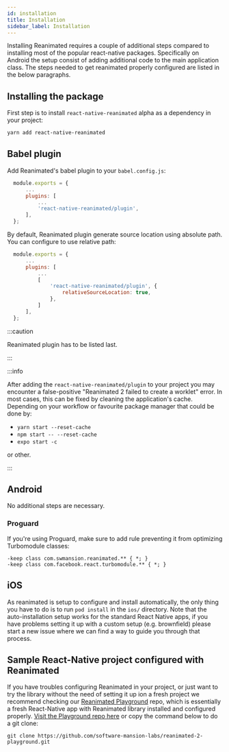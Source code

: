 ```yaml
---
id: installation
title: Installation
sidebar_label: Installation
---
```


Installing Reanimated requires a couple of additional steps compared to installing most of the popular react-native packages.
Specifically on Android the setup consist of adding additional code to the main application class.
The steps needed to get reanimated properly configured are listed in the below paragraphs.

## Installing the package

First step is to install `react-native-reanimated` alpha as a dependency in your project:

```bash
yarn add react-native-reanimated
```

## Babel plugin

Add Reanimated's babel plugin to your `babel.config.js`:

```js {5}
  module.exports = {
      ...
      plugins: [
          ...
          'react-native-reanimated/plugin',
      ],
  };
```

By default, Reanimated plugin generate source location using absolute path. You can configure to use relative path:

```js {5}
  module.exports = {
      ...
      plugins: [
          ...
          [
              'react-native-reanimated/plugin', {
                  relativeSourceLocation: true,
              },
          ]
      ],
  };
```

:::caution

Reanimated plugin has to be listed last.

:::

:::info

After adding the `react-native-reanimated/plugin` to your project you may encounter a false-positive "Reanimated 2 failed to create a worklet" error. In most cases, this can be fixed by cleaning the application's cache. Depending on your workflow or favourite package manager that could be done by:

- `yarn start --reset-cache`
- `npm start -- --reset-cache`
- `expo start -c`

or other.

:::

## Android

No additional steps are necessary.

### Proguard

If you're using Proguard, make sure to add rule preventing it from optimizing Turbomodule classes:

```
-keep class com.swmansion.reanimated.** { *; }
-keep class com.facebook.react.turbomodule.** { *; }
```

## iOS

As reanimated is setup to configure and install automatically, the only thing you have to do is to run `pod install` in the `ios/` directory. Note that the auto-installation setup works for the standard React Native apps, if you have problems setting it up with a custom setup (e.g. brownfield) please start a new issue where we can find a way to guide you through that process.

## Sample React-Native project configured with Reanimated

If you have troubles configuring Reanimated in your project, or just want to try the library without the need of setting it up ion a fresh project we recommend checking our [Reanimated Playground](https://github.com/software-mansion-labs/reanimated-2-playground) repo, which is essentially a fresh React-Native app with Reanimated library installed and configured properly.
[Visit the Playground repo here](https://github.com/software-mansion-labs/reanimated-2-playground) or copy the command below to do a git clone:

```
git clone https://github.com/software-mansion-labs/reanimated-2-playground.git
```
